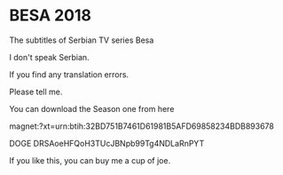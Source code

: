 # BESA 2018
The subtitles of Serbian TV series Besa 

I don't speak Serbian.

If you find any translation errors.

Please tell me.

You can download the Season one from here

magnet:?xt=urn:btih:32BD751B7461D61981B5AFD69858234BDB893678

DOGE DRSAoeHFQoH3TUcJBNpb99Tg4NDLaRnPYT

If you like this, you can buy me a cup of joe.
